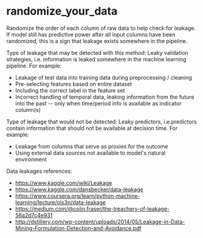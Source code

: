 # randomize_your_data
Randomize the order of each column of raw data to help check for leakage. If model still has predictive power after all input columns have been randomized, this is a sign that leakage exists somewhere in the pipeline.  

Type of leakage that may be detected with this method: Leaky validation strategies, i.e. information is leaked somewhere in the machine learning pipeline. For example:
- Leakage of test data into training data during preprocessing / cleaning
- Pre-selecting features based on entire dataset
- Including the correct label in the feature set
- Incorrect handling of temporal data, leaking information from the future into the past -- only when time/period info is available as indicator column(s)

Type of leakage that would not be detected: Leaky predictors, i.e.predictors contain information that should not be available at decision time. For example: 
- Leakage from columns that serve as proxies for the outcome
- Using external data sources not available to model's natural environment 


Data leakages references:  
- https://www.kaggle.com/wiki/Leakage
- https://www.kaggle.com/dansbecker/data-leakage  
- https://www.coursera.org/learn/python-machine-learning/lecture/ois3n/data-leakage
- https://medium.com/@colin.fraser/the-treachery-of-leakage-56a2d7c4e931
- http://dstillery.com/wp-content/uploads/2014/05/Leakage-in-Data-Mining-Formulation-Detection-and-Avoidance.pdf